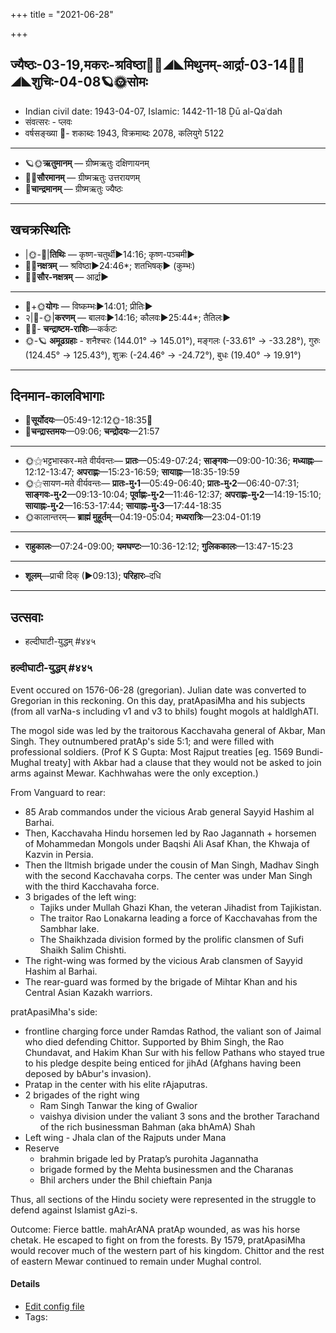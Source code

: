 +++
title = "2021-06-28"

+++
## ज्यैष्ठः-03-19,मकरः-श्रविष्ठा🌛🌌◢◣मिथुनम्-आर्द्रा-03-14🌌🌞◢◣शुचिः-04-08🪐🌞सोमः
- Indian civil date: 1943-04-07, Islamic: 1442-11-18 Ḏū al-Qaʿdah
- संवत्सरः - प्लवः
- वर्षसङ्ख्या 🌛- शकाब्दः 1943, विक्रमाब्दः 2078, कलियुगे 5122
___________________
- 🪐🌞**ऋतुमानम्** — ग्रीष्मऋतुः दक्षिणायनम्
- 🌌🌞**सौरमानम्** — ग्रीष्मऋतुः उत्तरायणम्
- 🌛**चान्द्रमानम्** — ग्रीष्मऋतुः ज्यैष्ठः
___________________


## खचक्रस्थितिः
- |🌞-🌛|**तिथिः** — कृष्ण-चतुर्थी►14:16; कृष्ण-पञ्चमी►  
- 🌌🌛**नक्षत्रम्** — श्रविष्ठा►24:46*; शतभिषक्► (कुम्भः)  
- 🌌🌞**सौर-नक्षत्रम्** — आर्द्रा►  
___________________
- 🌛+🌞**योगः** — विष्कम्भः►14:01; प्रीतिः►  
- २|🌛-🌞|**करणम्** — बालवः►14:16; कौलवः►25:44*; तैतिलः►  
- 🌌🌛- **चन्द्राष्टम-राशिः**—कर्कटः  
- 🌞-🪐 **अमूढग्रहाः** - शनैश्चरः (144.01° → 145.01°), मङ्गलः (-33.61° → -33.28°), गुरुः (124.45° → 125.43°), शुक्रः (-24.46° → -24.72°), बुधः (19.40° → 19.91°)
___________________


## दिनमान-कालविभागाः
- 🌅**सूर्योदयः**—05:49-12:12🌞️-18:35🌇  
- 🌛**चन्द्रास्तमयः**—09:06; **चन्द्रोदयः**—21:57  
___________________
- 🌞⚝भट्टभास्कर-मते वीर्यवन्तः— **प्रातः**—05:49-07:24; **साङ्गवः**—09:00-10:36; **मध्याह्नः**—12:12-13:47; **अपराह्णः**—15:23-16:59; **सायाह्नः**—18:35-19:59  
- 🌞⚝सायण-मते वीर्यवन्तः— **प्रातः-मु॰1**—05:49-06:40; **प्रातः-मु॰2**—06:40-07:31; **साङ्गवः-मु॰2**—09:13-10:04; **पूर्वाह्णः-मु॰2**—11:46-12:37; **अपराह्णः-मु॰2**—14:19-15:10; **सायाह्नः-मु॰2**—16:53-17:44; **सायाह्नः-मु॰3**—17:44-18:35  
- 🌞कालान्तरम्— **ब्राह्मं मुहूर्तम्**—04:19-05:04; **मध्यरात्रिः**—23:04-01:19  
___________________
- **राहुकालः**—07:24-09:00; **यमघण्टः**—10:36-12:12; **गुलिककालः**—13:47-15:23  
___________________
- **शूलम्**—प्राची दिक् (►09:13); **परिहारः**–दधि  
___________________

## उत्सवाः
- हल्दीघाटी-युद्धम् #४४५
### हल्दीघाटी-युद्धम् #४४५

Event occured on 1576-06-28 (gregorian). Julian date was converted to Gregorian in this reckoning. On this day, pratApasiMha and his subjects (from all varNa-s including v1 and v3 to bhils) fought mogols at haldIghATI.

The mogol side was led by the traitorous Kacchavaha general of Akbar, Man Singh. They outnumbered pratAp's side 5:1; and were filled with professional soldiers. (Prof K S Gupta: Most Rajput treaties [eg. 1569 Bundi-Mughal treaty] with Akbar had a clause that they would not be asked to join arms against Mewar. Kachhwahas were the only exception.)

From Vanguard to rear:

- 85 Arab commandos under the vicious Arab general Sayyid Hashim al Barhai.
- Then, Kacchavaha Hindu horsemen led by Rao Jagannath + horsemen of Mohammedan Mongols under Baqshi Ali Asaf Khan, the Khwaja of Kazvin in Persia. 
- Then the Iltmish brigade under the cousin of Man Singh, Madhav Singh with the second Kacchavaha corps. The center was under Man Singh with the third Kacchavaha force.
- 3 brigades of the left wing: 
  - Tajiks under Mullah Ghazi Khan, the veteran Jihadist from Tajikistan.
  - The traitor Rao Lonakarna leading a force of Kacchavahas from the Sambhar lake.
  - The Shaikhzada division formed by the prolific clansmen of Sufi Shaikh Salim Chishti.
- The right-wing was formed by the vicious Arab clansmen of Sayyid Hashim al Barhai. 
- The rear-guard was formed by the brigade of Mihtar Khan and his Central Asian Kazakh warriors.

pratApasiMha's side:

- frontline charging force under Ramdas Rathod, the valiant son of Jaimal who died defending Chittor. Supported by Bhim Singh, the Rao Chundavat, and Hakim Khan Sur with his fellow Pathans who stayed true to his pledge despite being enticed for jihAd (Afghans having been deposed by bAbur's invasion).
- Pratap in the center with his elite rAjaputras.
- 2 brigades of the right wing
  - Ram Singh Tanwar the king of Gwalior
  - vaishya division under the valiant 3 sons and the brother Tarachand of the rich businessman Bahman (aka bhAmA) Shah
- Left wing - Jhala clan of the Rajputs under Mana
- Reserve
  - brahmin brigade led by Pratap’s purohita Jagannatha
  - brigade formed by the Mehta businessmen and the Charanas
  - Bhil archers under the Bhil chieftain Panja

Thus, all sections of the Hindu society were represented in the struggle to defend against Islamist gAzi-s.

Outcome: Fierce battle. mahArANA pratAp wounded, as was his horse chetak. He escaped to fight on from the forests. By 1579, pratApasiMha would recover much of the western part of his kingdom. Chittor and the rest of eastern Mewar continued to remain under Mughal control.

#### Details
- [Edit config file](https://github.com/jyotisham/adyatithi/blob/master/mahApuruSha/xatra-later/julian/day/06/18/haldIghATI-yuddham.toml)
- Tags: 


